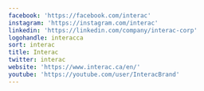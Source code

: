 ```yaml
---
facebook: 'https://facebook.com/interac'
instagram: 'https://instagram.com/interac'
linkedin: 'https://linkedin.com/company/interac-corp'
logohandle: interacca
sort: interac
title: Interac
twitter: interac
website: 'https://www.interac.ca/en/'
youtube: 'https://youtube.com/user/InteracBrand'
---
```

